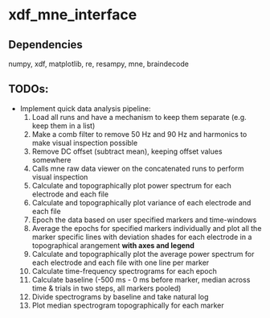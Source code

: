 # xdf_mne_interface

## Dependencies
numpy, xdf, matplotlib, re, resampy, mne, braindecode

## TODOs: 
- Implement quick data analysis pipeline:
  1. Load all runs and have a mechanism to keep them separate (e.g. keep them in a list)
  2. Make a comb filter to remove 50 Hz and 90 Hz and harmonics to make visual inspection possible
  3. Remove DC offset (subtract mean), keeping offset values somewhere
  3. Calls mne raw data viewer on the concatenated runs to perform visual inspection
  4. Calculate and topographically plot power spectrum for each electrode and each file
  5. Calculate and topographically plot variance of each electrode and each file
  6. Epoch the data based on user specified markers and time-windows
  7. Average the epochs for specified markers individually and plot all the marker specific lines with deviation shades for each electrode in a topographical arangement **with axes and legend**
  8. Calculate and topographically plot the average power spectrum for each electrode and each file with one line per marker
  9. Calculate time-frequency spectrograms for each epoch
  10. Calculate baseline (-500 ms - 0 ms before marker, median across time & trials in two steps, all markers pooled)
  11. Divide spectrograms by baseline and take natural log
  12. Plot median spectrogram topographically for each marker
